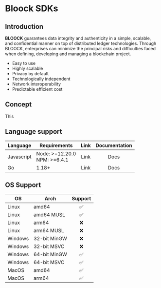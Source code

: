 # Bloock SDKs

## Introduction

**BLOOCK** guarantees data integrity and authenticity in a simple, scalable, and confidential manner on top of distributed ledger technologies. Through BLOOCK, enterprises can minimize the principal risks and difficulties faced when defining, developing and managing a blockchain project. 
-	Easy to use
-	Highly scalable
-	Privacy by default
-	Technologically independent
-	Network interoperability
-	Predictable efficient cost

## Concept

This 

## Language support

|  Language  | Requirements | Link         | Documentation |
|------------|--------------|:------------:|:-------------:|
| Javascript | Node: >=12.20.0<br>NPM: >=6.4.1 | Link | Docs |
| Go         | 1.18+        | Link         | Docs          |


## OS Support

| OS       | Arch          | Support            |
|----------|---------------|:------------------:|
| Linux    | amd64         | :white_check_mark: |
| Linux    | amd64 MUSL    | :white_check_mark: |
| Linux    | arm64         | :x:                |
| Linux    | arm64 MUSL    | :x:                |
| Windows  | 32-bit MinGW  | :x:                |
| Windows  | 32-bit MSVC   | :x:                |
| Windows  | 64-bit MinGW  | :white_check_mark: |
| Windows  | 64-bit MSVC   | :white_check_mark: |
| MacOS    | amd64         | :white_check_mark: |
| MacOS    | arm64         | :white_check_mark: |
